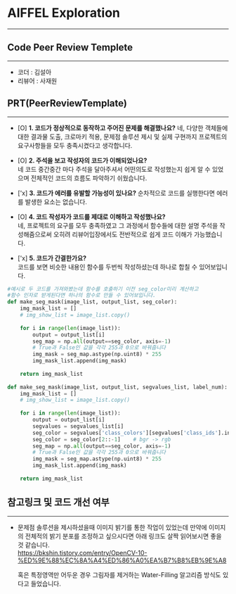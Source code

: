 # AIFFEL Exploration
----  
## **Code Peer Review Templete**
------------------
- 코더 : 김설아
- 리뷰어 : 사재원

## **PRT(PeerReviewTemplate)**  
------------------  
- [O] **1. 코드가 정상적으로 동작하고 주어진 문제를 해결했나요?**
네, 다양한 객체들에 대한 결과물 도출, 크로마키 적용, 문제점 솔루션 제시 및 실제 구현까지 프로젝트의 요구사항들을 모두 충족시켰다고 생각합니다.  
- [O] **2. 주석을 보고 작성자의 코드가 이해되었나요?**   
네 코드 중간중간 마다 주석을 달아주셔서 어떤의도로 작성했는지 쉽게 알 수 있었으며 전체적인 코드의 흐름도 파악하기 쉬웠습니다.   
  

- ['x] **3. 코드가 에러를 유발할 가능성이 있나요?** 
  순차적으로 코드를 실행한다면 에러를 발생한 요소는 없습니다.
  

- [O] **4. 코드 작성자가 코드를 제대로 이해하고 작성했나요?**  
  네, 프로젝트의 요구를 모두 충족하였고 그 과정에서 함수들에 대한 설명 주석을 작성해줌으로써 오히려 리뷰어입장에서도 전반적으로 쉽게 코드 이해가 가능했습니다.


- ['x] **5. 코드가 간결한가요?**  
  코드를 보면 비슷한 내용인 함수를 두번씩 작성하셨는데 하나로 합칠 수 있어보입니다.  
  
```python
#예시로 두 코드를 가져와봤는데 함수를 호출하기 이전 seg_color미리 계산하고 
#함수 인자로 받게된다면 하나의 함수로 만들 수 있어보입니다. 
def make_seg_mask(image_list, output_list, seg_color):
    img_mask_list = []
    # img_show_list = image_list.copy()
    
    for i in range(len(image_list)):
        output = output_list[i]
        seg_map = np.all(output==seg_color, axis=-1) 
        # True과 False인 값을 각각 255과 0으로 바꿔줍니다
        img_mask = seg_map.astype(np.uint8) * 255
        img_mask_list.append(img_mask)
        
    return img_mask_list
    
def make_seg_mask(image_list, output_list, segvalues_list, label_num):
    img_mask_list = []
    # img_show_list = image_list.copy()
    
    for i in range(len(image_list)):
        output = output_list[i]
        segvalues = segvalues_list[i]
        seg_color = segvalues['class_colors'][segvalues['class_ids'].index(label_num)]
        seg_color = seg_color[2::-1]    # bgr -> rgb
        seg_map = np.all(output==seg_color, axis=-1) 
        # True과 False인 값을 각각 255과 0으로 바꿔줍니다
        img_mask = seg_map.astype(np.uint8) * 255
        img_mask_list.append(img_mask)
        
    return img_mask_list

```

## **참고링크 및 코드 개선 여부**  
------------------  
- 문제점 솔루션을 제시하셨을때 이미지 밝기를 통한 작업이 있었는데
  만약에 이미지의 전체적의 밝기 분포를 조정하고 싶으시다면 아래 링크도 살짝 읽어보시면 좋을 것 같습니다.  
  https://bkshin.tistory.com/entry/OpenCV-10-%ED%9E%88%EC%8A%A4%ED%86%A0%EA%B7%B8%EB%9E%A8
  
  혹은 특정영역만 어두운 경우 그림자를 제거하는 Water-Filling 알고리즘 방식도 있다고 들었습니다.
